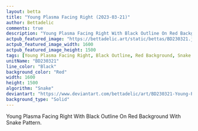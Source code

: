 ```yaml
---
layout: betta
title: "Young Plasma Facing Right (2023-03-21)"
author: Bettadelic
comments: true
description: "Young Plasma Facing Right With Black Outline On Red Background With Snake Pattern."
actpub_featured_image: "https://bettadelic.art/static/bettas/BD230321.jpg"
actpub_featured_image_width: 1600
actpub_featured_image_height: 1500
tags: [Young Plasma Facing Right, Black Outline, Red Background, Snake Pattern, March 2023]
unitName: "BD230321"
line_color: "Black"
background_color: "Red"
width: 1600
height: 1500
algorithm: "Snake"
deviantart: "https://www.deviantart.com/bettadelic/art/BD230321-Young-Plasma-Facing-Right-2023-03-21-954622586"
background_type: "Solid"
---
```


Young Plasma Facing Right With Black Outline On Red Background With Snake Pattern.
